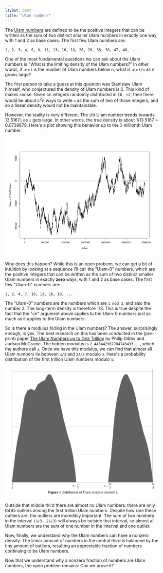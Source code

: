 ```yaml
---
layout: post
title: "Ulam numbers"
---
```


The [Ulam numbers](http://oeis.org/A002858) are defined to be
the positive integers that can be written as the sum of two distinct smaller Ulam numbers
in exactly one way, with 1 and 2 as base cases.
The first few Ulam numbers are:

```
1, 2, 3, 4, 6, 8, 11, 13, 16, 18, 26, 28, 36, 38, 47, 48, ...
```

One of the most fundamental questions we can ask about the Ulam numbers is
"What is the limiting density of the Ulam numbers?"
In other words, if `u(n)` is the number of Ulam numbers below n,
what is `u(n)/n` as n grows large?

The first person to take a guess at this question was Stanislaw Ulam himself,
who conjectured the density of Ulam numbers is 0.
This kind of makes sense:
Given cn integers randomly distributed in `[0, n)`,
then there would be about c<sup>2</sup>n ways to write `n` as the sum of
two of those integers, and so a linear density would not be maintainable.

However, the reality is very different.
The `i`th Ulam number trends towards 13.5167`i` as `i` gets large.
In other words, the true density is about 1/13.5167 ~ 0.0739879.
Here's a plot showing this behavior up to the 3 millionth Ulam number:

![Ulam number plot](/assets/ulam-plot-1.png)

Why does this happen?
While this is an open problem,
we can get a bit of intuition by looking at a sequence I'll call the
"Ulam-0" numbers,
which are the positive integers that can be written as the sum of two distinct smaller Ulam
numbers in exactly **zero** ways, with 1 and 2 as base cases.
The first few "Ulam-0" numbers are:

```
1, 2, 4, 7, 10, 13, 16, 19, ...
```

The "Ulam-0" numbers are the numbers which are `1 mod 3`, and also the number 2.
The long-term density is therefore 1/3.
This is true despite the fact that the "cn" argument above applies
to the Ulam-0 numbers just as much as it applies
to the Ulam numbers.

So is there a modulus hiding in the Ulam numbers?
The answer, surprisingly enough, is yes.
The best research on this has been conducted in the (pre-print) paper
[The Ulam Numbers up to One Trillion](_Gibbs/publication/320980165_The_Ulam_Numbers_up_to_One_Trillion/links/5a058786aca2726b4c78588d/The-Ulam-Numbers-up-to-One-Trillion.pdf)
by Philip Gibbs and Judson McCranie.
The hidden modulus is ``2.443442967784743433...``,
which the authors call `𝜆`.
Once we have this modulus, we can find that almost all Ulam numbers lie
between `𝜆/3` and `2𝜆/3` modulo `𝜆`.
Here's a probability distribution of the first trillion Ulam numbers
modulo `𝜆`:

![Ulam modulus plot](/assets/ulam-plot-2.png)

Outside that middle third there are almost no Ulam numbers:
there are only 6495 outliers among the first trillion Ulam numbers.
Despite how rare these outliers are,
the outliers are incredibly important.
The sum of two numbers in the interval `(𝜆/3, 2𝜆/3)`
will always be outside that interval,
so almost all Ulam numbers are the sum of one number in the interval and one outlier.

Now, finally, we understand why the Ulam numbers can have a nonzero density:
The linear amount of numbers in the central third
is balanced by the tiny amount of outliers,
resulting an appreciable fraction of numbers continuing to be Ulam numbers.

Now that we understand why a nonzero fraction of numbers are Ulam numbers,
the open problem remains: Can we prove it?
